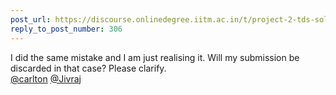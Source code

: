 ```yaml
---
post_url: https://discourse.onlinedegree.iitm.ac.in/t/project-2-tds-solver-discussion-thread/169029/308
reply_to_post_number: 306
---
```

I did the same mistake and I am just realising it. Will my submission be discarded in that case? Please clarify.  
[@carlton](/u/carlton) [@Jivraj](/u/jivraj)